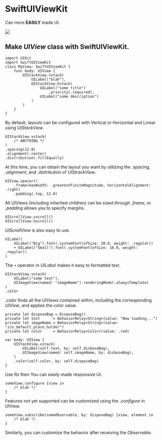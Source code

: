 # SwiftUIViewKit

Can more **EASILY** made UI.

![](https://raw.githubusercontent.com/fallenlonelie/SwiftUIViewKit/main/Resources/preview.png)

## Make _UIView_ class with **SwiftUIViewKit**.

```
import UIKit
import SwiftUIViewKit
class MyView: SwiftUIViewKit {
    func body: UIView {
        UIStackView.vstack(
            UILabel("blah"),
            UIStackView.hstack(
                UILabel("some title")
                    .priority(.required),
                UILabel("some description")
            )
        )
    }
}
```
By default, layouts can be configured with Vertical or Horizontal and Linear using *UIStackView*.

```
UIStackView.vstack(
    /* ANYTHING */
)
.spacing(12.0)
.alignment(.center)
.distribution(.fillEqually)
```
At this time, you can obtain the layout you want by utilizing the *.spacing*, *.alignment*, and *.distribution* of *UIStrackView*.

```
UIView.spacer()
    .frame(maxWidth: .greatestFiniteMagnitude, horizontalAlignment: .right)
    .padding(.top, 12.0)
```
All UIViews (including inherited children) can be sized through *.frame*, or *.padding* allows you to specify margins.


```
UIScrollView.vscroll()
UIScrollView.hscroll()
```
*UIScrollView* is also easy to use.

```
UILabel(
    UILabel("Big").font(.systemFont(ofSize: 20.0, weight: .regular))
    + UILabel("Small").font(.systemFont(ofSize: 10.0, weight: .regular))
)
```
The `+` operator in *UILabel* makes it easy to formatted text.

```
UIStackView.vstack(
    UILabel("some text"),
    UIImageView(named: "imageName").renderingMode(.alwaysTemplate)
)
.color
```
*.color* finds all the *UIView*s contained within, including the corresponding *UIView*, and applies the color value.

```
private let disposeBag = DisposeBag()
private let text      = BehaviorRelay<String>(value: "Now loading...")
private let imageName = BehaviorRelay<String>(value: "icn_default_place_holder")
private let color     = BehaviorRelay<Color>(value: .red)

var body: UIView {
    UIStackView.vstack(
        UILabel(self.text, by: self.disboseBag),
        UIImageView(named: self.imageName, by: disboseBag),
    )
    .color(self.color, by: self.disposeBag)
}
```
Use Rx then You can easily made responsive UI.

```
someView.configure {view in
    /* blah */
}
```
Features not yet supported can be customized using the *.configure* in UIView.

```
someView.subscribe(someObservable, by: disposeBag) {view, element in
    /* blah */
}
```
Similarly, you can customize the behavior after receiving the *Observable*.
